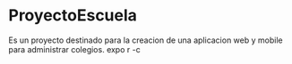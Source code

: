 # ProyectoEscuela
Es un proyecto destinado para la creacion de una aplicacion web y mobile para administrar colegios.
expo r -c

